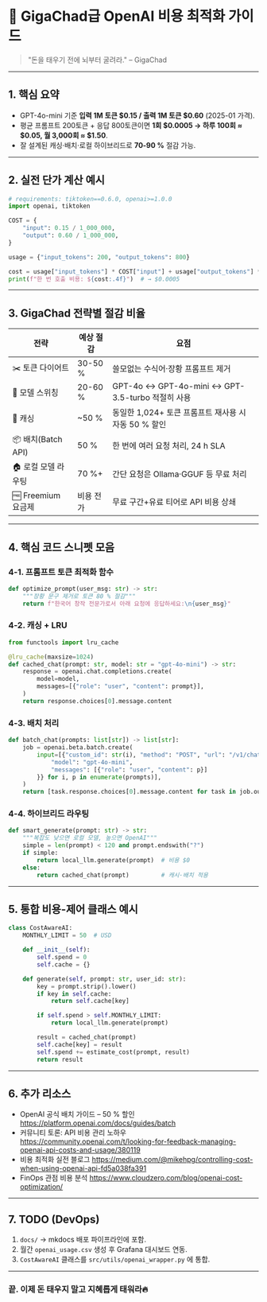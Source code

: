# 🦾 GigaChad급 OpenAI 비용 최적화 가이드

> "돈을 태우기 전에 뇌부터 굴려라." – GigaChad

---

## 1. 핵심 요약

* GPT-4o-mini 기준 **입력 1M 토큰 $0.15 / 출력 1M 토큰 $0.60** (2025-01 가격).
* 평균 프롬프트 200토큰 + 응답 800토큰이면 **1회 $0.0005 → 하루 100회 ≈ $0.05, 월 3,000회 ≈ $1.50**.
* 잘 설계된 캐싱·배치·로컬 하이브리드로 **70-90 %** 절감 가능.

---

## 2. 실전 단가 계산 예시
```python
# requirements: tiktoken==0.6.0, openai>=1.0.0
import openai, tiktoken

COST = {
    "input": 0.15 / 1_000_000,
    "output": 0.60 / 1_000_000,
}

usage = {"input_tokens": 200, "output_tokens": 800}

cost = usage["input_tokens"] * COST["input"] + usage["output_tokens"] * COST["output"]
print(f"한 번 호출 비용: ${cost:.4f}")  # → $0.0005
```

---

## 3. GigaChad 전략별 절감 비율

| 전략 | 예상 절감 | 요점 |
|------|-----------|------|
| ✂️ 토큰 다이어트 | 30-50 % | 쓸모없는 수식어·장황 프롬프트 제거 |
| 🔀 모델 스위칭 | 20-60 % | GPT-4o ↔ GPT-4o-mini ↔ GPT-3.5-turbo 적절히 사용 |
| 💾 캐싱 | ~50 % | 동일한 1,024+ 토큰 프롬프트 재사용 시 자동 50 % 할인 |
| 📦 배치(Batch API) | 50 % | 한 번에 여러 요청 처리, 24 h SLA |
| 🏠 로컬 모델 라우팅 | 70 %+ | 간단 요청은 Ollama·GGUF 등 무료 처리 |
| 🆓 Freemium 요금제 | 비용 전가 | 무료 구간+유료 티어로 API 비용 상쇄 |

---

## 4. 핵심 코드 스니펫 모음

### 4-1. 프롬프트 토큰 최적화 함수
```python
def optimize_prompt(user_msg: str) -> str:
    """장황 문구 제거로 토큰 80 % 절감"""
    return f"한국어 창작 전문가로서 아래 요청에 응답하세요:\n{user_msg}"
```

### 4-2. 캐싱 + LRU
```python
from functools import lru_cache

@lru_cache(maxsize=1024)
def cached_chat(prompt: str, model: str = "gpt-4o-mini") -> str:
    response = openai.chat.completions.create(
        model=model,
        messages=[{"role": "user", "content": prompt}],
    )
    return response.choices[0].message.content
```

### 4-3. 배치 처리
```python
def batch_chat(prompts: list[str]) -> list[str]:
    job = openai.beta.batch.create(
        input=[{"custom_id": str(i), "method": "POST", "url": "/v1/chat/completions", "body": {
            "model": "gpt-4o-mini",
            "messages": [{"role": "user", "content": p}]
        }} for i, p in enumerate(prompts)],
    )
    return [task.response.choices[0].message.content for task in job.output()]
```

### 4-4. 하이브리드 라우팅
```python
def smart_generate(prompt: str) -> str:
    """복잡도 낮으면 로컬 모델, 높으면 OpenAI"""
    simple = len(prompt) < 120 and prompt.endswith("?")
    if simple:
        return local_llm.generate(prompt)  # 비용 $0
    else:
        return cached_chat(prompt)         # 캐시·배치 적용
```

---

## 5. 통합 비용-제어 클래스 예시
```python
class CostAwareAI:
    MONTHLY_LIMIT = 50  # USD

    def __init__(self):
        self.spend = 0
        self.cache = {}

    def generate(self, prompt: str, user_id: str):
        key = prompt.strip().lower()
        if key in self.cache:
            return self.cache[key]

        if self.spend > self.MONTHLY_LIMIT:
            return local_llm.generate(prompt)

        result = cached_chat(prompt)
        self.cache[key] = result
        self.spend += estimate_cost(prompt, result)
        return result
```

---

## 6. 추가 리소스

* OpenAI 공식 배치 가이드 – 50 % 할인 <https://platform.openai.com/docs/guides/batch>
* 커뮤니티 토론: API 비용 관리 노하우 <https://community.openai.com/t/looking-for-feedback-managing-openai-api-costs-and-usage/380119>  
* 비용 최적화 실전 블로그 <https://medium.com/@mikehpg/controlling-cost-when-using-openai-api-fd5a038fa391>  
* FinOps 관점 비용 분석 <https://www.cloudzero.com/blog/openai-cost-optimization/>

---

## 7. TODO (DevOps)

1. `docs/` → mkdocs 배포 파이프라인에 포함.
2. 월간 `openai_usage.csv` 생성 후 Grafana 대시보드 연동.
3. `CostAwareAI` 클래스를 `src/utils/openai_wrapper.py` 에 통합.

---

### 끝. 이제 돈 태우지 말고 **지혜롭게 태워라🔥** 